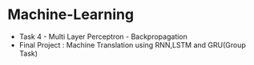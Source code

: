# Machine-Learning
- Task 4 - Multi Layer Perceptron - Backpropagation
- Final Project : Machine Translation using RNN,LSTM and GRU(Group Task)
